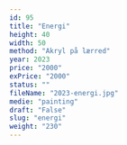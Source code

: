 ```yaml
---
id: 95
title: "Energi"
height: 40
width: 50
method: "Akryl på lærred"
year: 2023
price: "2000"
exPrice: "2000"
status: ""
fileName: "2023-energi.jpg"
medie: "painting"
draft: "False"
slug: "energi"
weight: "230"
---
```

